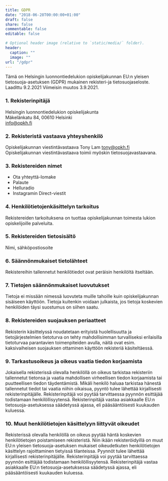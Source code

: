 ```yaml
---
title: GDPR
date: "2018-06-28T00:00:00+01:00"
draft: false
share: false
commentable: false
editable: false

# Optional header image (relative to `static/media/` folder).
header:
  caption: ""
  image: ""
url: "/gdpr"
---
```

Tämä on Helsingin luonnontiedelukion opiskelijakunnan EU:n yleisen tietosuoja-asetuksen (GDPR) mukainen rekisteri-ja tietosuojaseloste. Laadittu 9.2.2021 Viimeisin muutos 3.9.2021.

### 1. Rekisterinpitäjä
Helsingin luonnontiedelukion opiskelijakunta  
Mäkelänkatu 84, 00610 Helsinki  
info@opkh.fi

### 2. Rekisteristä vastaava yhteyshenkilö
Opiskelijakunnan viestintävastaava
Tony Lam
tony@opkh.fi
Opiskelijakunnan viestintävastaava toimii myöskin tietosuojavastaavana.

### 3. Rekistereiden nimet
- Ota yhteyttä-lomake
- Palaute
- Helluradio
- Instagramin Direct-viestit

### 4. Henkilötietojenkäsittelyn tarkoitus
Rekistereiden tarkoituksena on tuottaa opiskelijakunnan toimesta lukion opiskelijoille palveluita.

### 5. Rekistereiden tietosisältö
Nimi, sähköpostiosoite

### 6. Säännönmukaiset tietolähteet
Rekistereihin tallennetut henkilötiedot ovat peräisin henkilöltä itseltään.

### 7. Tietojen säännönmukaiset luovutukset
Tietoja ei missään nimessä luovuteta muille tahoille kuin opiskelijakunnan sisäiseen käyttöön. Tietoja kuitenkin voidaan julkaista, jos tietoja koskevien henkilöiden täysi suostumus on siihen saatu.

### 8. Rekistereiden suojauksen periaatteet
Rekisterin käsittelyssä noudatetaan erityistä huolellisuutta ja tietojärjestelmien tietoturva on tehty mahdollisimman turvalliseksi erilaisilla tietoturvaa parantavien toimenpiteiden avulla, näitä ovat esim. kaksivaiheisen suojauksen ottaminen käyttöön rekisteriä käsiteltäessä.

### 9. Tarkastusoikeus ja oikeus vaatia tiedon korjaamista
Jokaisella rekisterissä olevalla henkilöllä on oikeus tarkistaa rekisteriin tallennetut tietonsa ja vaatia mahdollisen virheellisen tiedon korjaamista tai puutteellisen tiedon täydentämistä. Mikäli henkilö haluaa tarkistaa hänestä tallennetut tiedot tai vaatia niihin oikaisua, pyyntö tulee lähettää kirjallisesti rekisterinpitäjälle. Rekisterinpitäjä voi pyytää tarvittaessa pyynnön esittäjää todistamaan henkilöllisyytensä. Rekisterinpitäjä vastaa asiakkaalle EU:n tietosuoja-asetuksessa säädetyssä ajassa, eli pääsääntöisesti kuukauden kuluessa.

### 10. Muut henkilötietojen käsittelyyn liittyvät oikeudet
Rekisterissä olevalla henkilöllä on oikeus pyytää häntä koskevien henkilötietojen poistamiseen rekisteristä. Niin ikään rekisteröidyillä on muut EU:n yleisen tietosuoja-asetuksen mukaiset oikeudetkuten henkilötietojen käsittelyn rajoittaminen tietyissä tilanteissa. Pyynnöt tulee lähettää kirjallisesti rekisterinpitäjälle. Rekisterinpitäjä voi pyytää tarvittaessa pyynnön esittäjää todistamaan henkilöllisyytensä. Rekisterinpitäjä vastaa asiakkaalle EU:n tietosuoja-asetuksessa säädetyssä ajassa, eli pääsääntöisesti kuukauden kuluessa.
